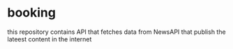 # booking
 this repository contains API that fetches data from NewsAPI that publish the lateest content in the internet
